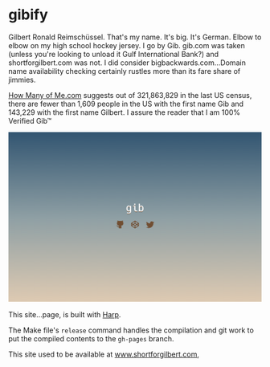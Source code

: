 # gibify

Gilbert Ronald Reimschüssel. That's my name. It's big. It's German. Elbow to
elbow on my high school hockey jersey. I go by Gib. gib.com was taken
(unless you're looking to unload it Gulf International Bank?) and
shortforgilbert.com was not. I did consider bigbackwards.com&hellip;Domain name
availability checking certainly rustles more than its fare share of jimmies.

[How Many of Me.com](http://howmanyofme.com/search/) suggests out of 321,863,829
in the last US census, there are fewer than 1,609 people in the US with the
first name Gib and 143,229 with the first name Gilbert.
I assure the reader that I am 100% Verified Gib&trade;

![](https://github.com/gib/gibify/blob/master/s4g-screenshot.png)

This site&hellip;page, is built with [Harp](http://harpjs.com/).

The Make file's `release` command handles the compilation and git work to put
the compiled contents to the `gh-pages` branch.

This site used to be available at www.shortforgilbert.com,
